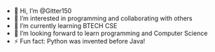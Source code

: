 - 👋 Hi, I’m @Gitter150
- 👀 I’m interested in programming and collaborating with others
- 🌱 I’m currently learning BTECH CSE
- 💞️ I’m looking forward to learn programming and Computer Science
- ⚡ Fun fact: Python was invented before Java!

<!---
Gitter150/Gitter150 is a ✨ special ✨ repository because its `README.md` (this file) appears on your GitHub profile.
You can click the Preview link to take a look at your changes.
--->
